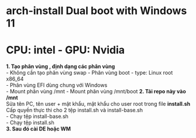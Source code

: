 # arch-install Dual boot with Windows 11
# CPU: intel - GPU: Nvidia
<b>1. Tạo phân vùng , định dạng các phân vùng </b></br>
    - Không cần tạo phân vùng swap
    - Phân vùng boot - type: Linux root x86_64 </br>
    - Phân vùng EFI dùng chung với Windows </br>
    - Mount phân vùng /mnt
    - Mount phân vùng /mnt/boot
<b> 2. Tải repo này vào /mnt </b></br>
    Sửa tên PC, tên user + mật khẩu, mật khẩu cho user root trong file <b>install.sh</b> </br>
    Cấp quyền thực thi cho 2 tệp install.sh và install-base.sh </br>
    - Chạy tệp install-base.sh </br>
    - Chạy tệp install.sh </br>
  <b> 3. Sau đó cài DE hoặc WM </b>
